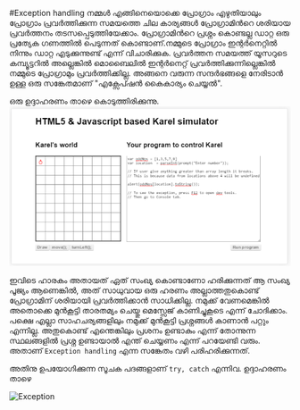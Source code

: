 #Exception handling
നമ്മള്‍ എങ്ങിനെയൊക്കെ പ്രോഗ്രാം എഴുതിയാലും പ്രോഗ്രാം പ്രവര്‍ത്തിക്കുന്ന സമയത്തെ ചില കാര്യങ്ങള്‍ പ്രോഗ്രാമിന്‍റെ ശരിയായ പ്രവര്‍ത്തനം തടസപ്പെടുത്തിയേക്കാം. പ്രോഗ്രാമിന്‍റെ പ്രശ്നം കൊണ്ടല്ല ഡാറ്റ ഒരു പ്രത്യേക ഗണത്തില്‍ പെടുന്നത് കൊണ്ടാണ്.നമ്മുടെ പ്രോഗ്രാം ഇന്റര്‍നെറ്റില്‍ നിന്നും ഡാറ്റ എടുക്കുന്നുണ്ട് എന്ന് വിചാരിക്കുക. പ്രവര്‍ത്തന സമയത്ത് യൂസറുടെ കമ്പ്യൂട്ടറില്‍ അല്ലെങ്കില്‍ മൊബൈലില്‍ ഇന്റര്‍നെറ്റ്‌ പ്രവര്‍ത്തിക്കുന്നില്ലെങ്കില്‍ നമ്മുടെ പ്രോഗ്രാമും പ്രവര്‍ത്തിക്കില്ല. അങ്ങനെ വരുന്ന സന്ദര്‍ഭങ്ങളെ നേരിടാന്‍ ഉള്ള ഒരു സങ്കേതമാണ് "എക്സേപ്ഷന്‍ കൈകാര്യം ചെയ്യല്‍".

ഒരു ഉദ്ദാഹരണം താഴെ കൊടുത്തിരിക്കുന്നു.
![Exception](images/ch09/01/01-exception.PNG)

ഇവിടെ ഹാരകം അതായത് ഏത് സംഖ്യ കൊണ്ടാണോ ഹരിക്കുന്നത് ആ സംഖ്യ പൂജ്യം ആണെങ്കില്‍, അത് സാധുവായ ഒരു ഹരണം അല്ലാത്തതുകൊണ്ട് പ്രോഗ്രാമിന് ശരിയായി പ്രവര്‍ത്തിക്കാന്‍ സാധിക്കില്ല. നമുക്ക് വേണമെങ്കില്‍ അതൊക്കെ മുന്‍കൂട്ടി താരതമ്യം ചെയ്തു മെസ്സേജ് കാണിച്ചുകൂടെ എന്ന് ചോദിക്കാം. പക്ഷെ എല്ലാ സാഹചര്യങ്ങളിലും നമുക്ക് മുന്‍കൂട്ടി പ്രശ്നങ്ങള്‍ കാണാന്‍ പറ്റും എന്നില്ല. അതുകൊണ്ട് എന്തെങ്കിലും പ്രശനം ഉണ്ടാകും എന്ന് തോന്നുന്ന സ്ഥലങ്ങളില്‍ പ്രശ്ന ഉണ്ടായാല്‍ എന്ത് ചെയ്യണം എന്ന് പറയേണ്ടി വരും. അതാണ് `Exception handling` എന്ന സങ്കേതം വഴി പരിഹരിക്കുന്നത്.

അതിനു ഉപയോഗിക്കുന്ന സൂചക പദങ്ങളാണ്‌ `try, catch` എന്നിവ. ഉദ്ദാഹരണം താഴെ

![Exception](images/ch09/01/01-trycatch.PNG)

